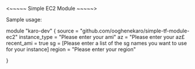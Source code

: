<~~~~~ Simple EC2 Module ~~~~~>


Sample usage:

module "karo-dev" {
  source = "github.com/ooghenekaro/simple-tf-module-ec2"
  instance_type = "Please enter your ami"
  az            = "Please enter your az£
  recent_ami    = true
  sg            = [Please enter a list of the sg names you want to use for your instance]
  region        = "Please enter your region"


}
